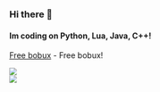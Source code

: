 ### Hi there 👋
#### Im coding on Python, Lua, Java, C++!
[Free bobux](https://www.youtube.com/watch?v=dQw4w9WgXcQ) - Free bobux!

<svg fill="none" viewBox="0 0 600 300" width="600" height="300" xmlns="http://www.w3.org/2000/svg">
  <foreignObject width="100%" height="100%">
    <div xmlns="http://www.w3.org/1999/xhtml">
      <style>
         .center {
           margin: auto;
           width: 50%;
           border: 3px solid green;
           padding: 10px;
         }
      </style>

     
   <div align="top">
   <img src="https://github-readme-stats.vercel.app/api/top-langs/?username=swenlyyt&theme=tokyonight">
   </div>
   <div align="top">
   <img src="https://github-readme-stats.vercel.app/api?username=swenlyyt&theme=tokyonight&show_icons=true">
   </div>
   </div>
  </foreignObject>
</svg>



<!--
**SwenlyYT/SwenlyYT** is a ✨ _special_ ✨ repository because its `README.md` (this file) appears on your GitHub profile.

Here are some ideas to get you started:

- 🔭 I’m currently working on ...
- 🌱 I’m currently learning ...
- 👯 I’m looking to collaborate on ...
- 🤔 I’m looking for help with ...
- 💬 Ask me about ...
- 📫 How to reach me: ...
- 😄 Pronouns: ...
- ⚡ Fun fact: ...
-->

<!--
<p align="center">
 <img width="600" src="https://github.com/BaggerFast/BaggerFast/blob/main/assets/github-snake.svg?short_path=68e728e" alt="snake"/>
</p>
-->
